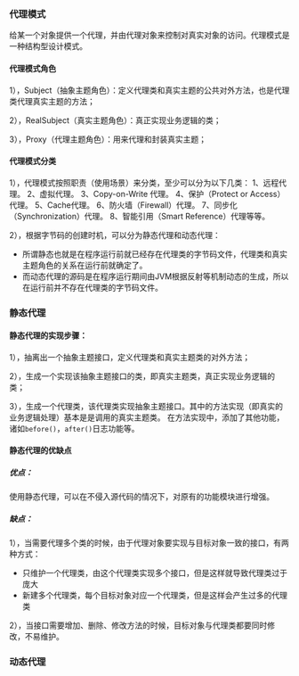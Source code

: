 ### 代理模式
给某一个对象提供一个代理，并由代理对象来控制对真实对象的访问。代理模式是一种结构型设计模式。

#### 代理模式角色
1），Subject（抽象主题角色）：定义代理类和真实主题的公共对外方法，也是代理类代理真实主题的方法；

2），RealSubject（真实主题角色）：真正实现业务逻辑的类；

3），Proxy（代理主题角色）：用来代理和封装真实主题；

#### 代理模式分类
1），代理模式按照职责（使用场景）来分类，至少可以分为以下几类：
1、远程代理。 2、虚拟代理。 
3、Copy-on-Write 代理。 4、保护（Protect or Access）代理。 
5、Cache代理。 6、防火墙（Firewall）代理。 
7、同步化（Synchronization）代理。 8、智能引用（Smart Reference）代理等等。

2），根据字节码的创建时机，可以分为静态代理和动态代理：
* 所谓静态也就是在程序运行前就已经存在代理类的字节码文件，代理类和真实主题角色的关系在运行前就确定了。
* 而动态代理的源码是在程序运行期间由JVM根据反射等机制动态的生成，所以在运行前并不存在代理类的字节码文件。

### 静态代理
#### 静态代理的实现步骤：

1），抽离出一个抽象主题接口，定义代理类和真实主题类的对外方法； 

2），生成一个实现该抽象主题接口的类，即真实主题类，真正实现业务逻辑的类；

3），生成一个代理类，该代理类实现抽象主题接口。其中的方法实现（即真实的业务逻辑处理）基本是是调用的真实主题类。
在方法实现中，添加了其他功能，诸如```before()```，```after()```日志功能等。

#### 静态代理的优缺点

##### 优点：
使用静态代理，可以在不侵入源代码的情况下，对原有的功能模块进行增强。

##### 缺点：
1），当需要代理多个类的时候，由于代理对象要实现与目标对象一致的接口，有两种方式：
* 只维护一个代理类，由这个代理类实现多个接口，但是这样就导致代理类过于庞大
* 新建多个代理类，每个目标对象对应一个代理类，但是这样会产生过多的代理类

2），当接口需要增加、删除、修改方法的时候，目标对象与代理类都要同时修改，不易维护。

### 动态代理


